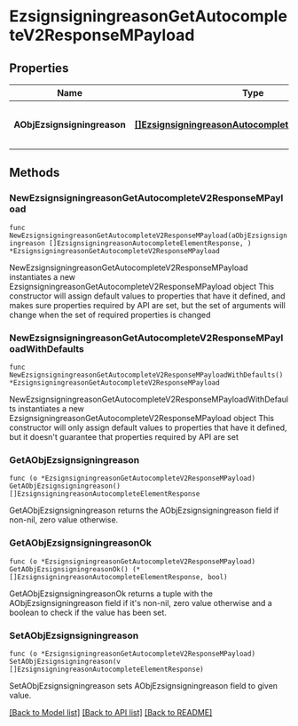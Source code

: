 # EzsignsigningreasonGetAutocompleteV2ResponseMPayload

## Properties

Name | Type | Description | Notes
------------ | ------------- | ------------- | -------------
**AObjEzsignsigningreason** | [**[]EzsignsigningreasonAutocompleteElementResponse**](EzsignsigningreasonAutocompleteElementResponse.md) | An array of Ezsignsigningreason autocomplete element response. | 

## Methods

### NewEzsignsigningreasonGetAutocompleteV2ResponseMPayload

`func NewEzsignsigningreasonGetAutocompleteV2ResponseMPayload(aObjEzsignsigningreason []EzsignsigningreasonAutocompleteElementResponse, ) *EzsignsigningreasonGetAutocompleteV2ResponseMPayload`

NewEzsignsigningreasonGetAutocompleteV2ResponseMPayload instantiates a new EzsignsigningreasonGetAutocompleteV2ResponseMPayload object
This constructor will assign default values to properties that have it defined,
and makes sure properties required by API are set, but the set of arguments
will change when the set of required properties is changed

### NewEzsignsigningreasonGetAutocompleteV2ResponseMPayloadWithDefaults

`func NewEzsignsigningreasonGetAutocompleteV2ResponseMPayloadWithDefaults() *EzsignsigningreasonGetAutocompleteV2ResponseMPayload`

NewEzsignsigningreasonGetAutocompleteV2ResponseMPayloadWithDefaults instantiates a new EzsignsigningreasonGetAutocompleteV2ResponseMPayload object
This constructor will only assign default values to properties that have it defined,
but it doesn't guarantee that properties required by API are set

### GetAObjEzsignsigningreason

`func (o *EzsignsigningreasonGetAutocompleteV2ResponseMPayload) GetAObjEzsignsigningreason() []EzsignsigningreasonAutocompleteElementResponse`

GetAObjEzsignsigningreason returns the AObjEzsignsigningreason field if non-nil, zero value otherwise.

### GetAObjEzsignsigningreasonOk

`func (o *EzsignsigningreasonGetAutocompleteV2ResponseMPayload) GetAObjEzsignsigningreasonOk() (*[]EzsignsigningreasonAutocompleteElementResponse, bool)`

GetAObjEzsignsigningreasonOk returns a tuple with the AObjEzsignsigningreason field if it's non-nil, zero value otherwise
and a boolean to check if the value has been set.

### SetAObjEzsignsigningreason

`func (o *EzsignsigningreasonGetAutocompleteV2ResponseMPayload) SetAObjEzsignsigningreason(v []EzsignsigningreasonAutocompleteElementResponse)`

SetAObjEzsignsigningreason sets AObjEzsignsigningreason field to given value.



[[Back to Model list]](../README.md#documentation-for-models) [[Back to API list]](../README.md#documentation-for-api-endpoints) [[Back to README]](../README.md)


